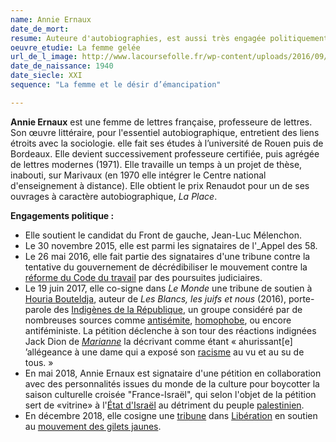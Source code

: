 ```yaml
---
name: Annie Ernaux
date_de_mort: 
resume: Auteure d'autobiographies, est aussi très engagée politiquement.
oeuvre_etudie: La femme gelée
url_de_l_image: http://www.lacoursefolle.fr/wp-content/uploads/2016/09/portrait-Annie-Ernaux.jpg
date_de_naissance: 1940
date_siecle: XXI
sequence: "La femme et le désir d’émancipation"

---
```

**Annie Ernaux** est une femme de lettres française, professeure de lettres. Son œuvre littéraire, pour l'essentiel autobiographique, entretient des liens étroits avec la sociologie. elle fait ses études à l’université de Rouen puis de Bordeaux. Elle devient successivement professeure certifiée, puis agrégée de lettres modernes (1971). Elle travaille un temps à un projet de thèse, inabouti, sur Marivaux (en 1970 elle intégrer le Centre national d'enseignement à distance). Elle obtient le prix Renaudot pour un de ses ouvrages à caractère autobiographique, _La Place_.

**Engagements politique :**

* Elle soutient le candidat du Front de gauche, Jean-Luc Mélenchon.
* Le 30 novembre 2015, elle est parmi les signataires de l'_Appel des 58.
* Le 26 mai 2016, elle fait partie des signataires d'une tribune contre la tentative du gouvernement de décrédibiliser le mouvement contre la [réforme du Code du travail](https://fr.wikipedia.org/wiki/Loi_relative_au_travail,_%C3%A0_la_modernisation_du_dialogue_social_et_%C3%A0_la_s%C3%A9curisation_des_parcours_professionnels "Loi relative au travail, à la modernisation du dialogue social et à la sécurisation des parcours professionnels") par des poursuites judiciaires.
* Le 19 juin 2017, elle co-signe dans _Le Monde_ une tribune de soutien à [Houria Bouteldja](https://fr.wikipedia.org/wiki/Houria_Bouteldja "Houria Bouteldja"), auteur de _Les Blancs, les juifs et nous_ (2016), porte-parole des [Indigènes de la République](https://fr.wikipedia.org/wiki/Indig%C3%A8nes_de_la_R%C3%A9publique "Indigènes de la République"), un groupe considéré par de nombreuses sources comme [antisémite](https://fr.wikipedia.org/wiki/Antis%C3%A9mite "Antisémite"), [homophobe](https://fr.wikipedia.org/wiki/Homophobe "Homophobe"), ou encore antiféministe. La pétition déclenche à son tour des réactions indignées Jack Dion de [_Marianne_](https://fr.wikipedia.org/wiki/Marianne_(magazine) "Marianne (magazine)") la décrivant comme étant « ahurissant\[e\] ’allégeance à une dame qui a exposé son [racisme](https://fr.wikipedia.org/wiki/Racisme "Racisme") au vu et au su de tous. »
* En mai 2018, Annie Ernaux est signataire d'une pétition en collaboration avec des personnalités issues du monde de la culture pour boycotter la saison culturelle croisée "France-Israël", qui selon l'objet de la pétition sert de «vitrine» à l'[État d'Israël](https://fr.wikipedia.org/wiki/Isra%C3%ABl "Israël") au détriment du peuple [palestinien](https://fr.wikipedia.org/wiki/Palestiniens "Palestiniens").
* En décembre 2018, elle cosigne une [tribune](https://fr.wikipedia.org/wiki/Tribune "Tribune") dans [Libération](https://fr.wikipedia.org/wiki/Lib%C3%A9ration_(journal) "Libération (journal)") en soutien au [mouvement des gilets jaunes](https://fr.wikipedia.org/wiki/Mouvement_des_Gilets_jaunes_en_France "Mouvement des Gilets jaunes en France").